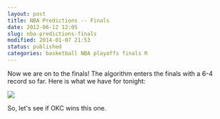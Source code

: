 ```yaml
---
layout: post
title: NBA Predictions -- Finals
date: 2012-06-12 12:05
slug: nba-predictions-finals
modified: 2014-01-07 21:53
status: published
categories: basketball NBA playoffs finals R
---
```


Now we are on to the finals! The algorithm enters the finals with a 6-4 record
so far. Here is what we have for tonight:  
  
![](https://vik-affirm-assets.s3-us-west-1.amazonaws.com/update_7.png)  
  
So, let's see if OKC wins this one.